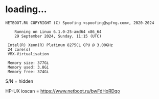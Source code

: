 # loading...
```
NETBOOT.RU COPYRIGHT (C) Spoofing <spoofing@spfng.com>, 2020-2024

	Running on Linux 6.1.0-25-amd64 x86_64
	29 September 2024, Sunday, 11:15 (UTC)

 Intel(R) Xeon(R) Platinum 8275CL CPU @ 3.00GHz
 24 core(s)
 VMX-Virtualisation

 Memory size: 377Gi
 Memory used: 3.8Gi
 Memory free: 374Gi
```
S/N = hidden

HP-UX ioscan = https://www.netboot.ru/bwFdHoRDqo
